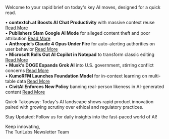 <p>Welcome to your rapid brief on today's key AI moves, designed for a quick read.</p>
<p>• <strong>contextch.at Boosts AI Chat Productivity</strong> with massive context reuse <a href="https://contextch.at">Read More</a><br />
• <strong>Publishers Slam Google AI Mode</strong> for alleged content theft and poor attribution <a href="https://9to5google.com/2025/05/22/google-ai-mode-theft-publisher-opt-out-controls/">Read More</a><br />
• <strong>Anthropic’s Claude 4 Opus Under Fire</strong> for auto-alerting authorities on user behavior <a href="https://venturebeat.com/ai/anthropic-faces-backlash-to-claude-4-opus-behavior-that-contacts-authorities-press-if-it-thinks-youre-doing-something-immoral/">Read More</a><br />
• <strong>Microsoft Rolls Out AI Copilot in Notepad</strong> to transform classic editing <a href="https://www.theregister.com/2025/05/23/microsoft_ai_notepad/">Read More</a><br />
• <strong>Musk’s DOGE Expands Grok AI</strong> into U.S. government, stirring conflict concerns <a href="https://www.reuters.com/sustainability/boards-policy-regulation/musks-doge-expanding-his-grok-ai-us-government-raising-conflict-concerns-2025-05-23/">Read More</a><br />
• <strong>KumoRFM Launches Foundation Model</strong> for in-context learning on multi-table data <a href="https://kumo.ai/company/news/kumo-relational-foundation-model/">Read More</a><br />
• <strong>CivitAI Enforces New Policy</strong> banning real-person likeness in AI-generated content <a href="https://civitai.com/articles/15022/policy-update-removal-of-real-person-likeness-content">Read More</a></p>
<p>Quick Takeaway: Today's AI landscape shows rapid product innovation paired with growing scrutiny over ethical and regulatory practices.</p>
<p>Stay Updated: Follow us for daily insights into the fast-paced world of AI!</p>
<p>Keep innovating,<br />
The TuriLabs Newsletter Team</p>